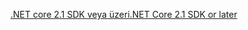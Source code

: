 [<span data-ttu-id="ac37c-101">.NET core 2.1 SDK veya üzeri</span><span class="sxs-lookup"><span data-stu-id="ac37c-101">.NET Core 2.1 SDK or later</span></span>](https://www.microsoft.com/net/download/all)
